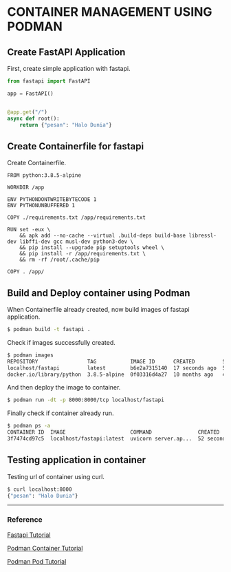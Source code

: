 # CONTAINER MANAGEMENT USING PODMAN


## Create FastAPI Application
First, create simple application with fastapi.

```python
from fastapi import FastAPI

app = FastAPI()


@app.get("/")
async def root():
    return {"pesan": "Halo Dunia"}

```

## Create Containerfile for fastapi
Create Containerfile.

```
FROM python:3.8.5-alpine

WORKDIR /app

ENV PYTHONDONTWRITEBYTECODE 1
ENV PYTHONUNBUFFERED 1

COPY ./requirements.txt /app/requirements.txt

RUN set -eux \
    && apk add --no-cache --virtual .build-deps build-base libressl-dev libffi-dev gcc musl-dev python3-dev \
    && pip install --upgrade pip setuptools wheel \
    && pip install -r /app/requirements.txt \
    && rm -rf /root/.cache/pip

COPY . /app/
```

## Build and Deploy container using Podman
When Containerfile already created, now build images of fastapi application.

```bash
$ podman build -t fastapi .
```

Check if images successfully created.
```bash
$ podman images
REPOSITORY                TAG           IMAGE ID      CREATED         SIZE
localhost/fastapi         latest        b6e2a7315140  17 seconds ago  520 MB
docker.io/library/python  3.8.5-alpine  0f03316d4a27  10 months ago   44.7 MB
``` 

And then deploy the image to container.
```bash
$ podman run -dt -p 8000:8000/tcp localhost/fastapi
```

Finally check if container already run.
```bash
$ podman ps -a
CONTAINER ID  IMAGE                     COMMAND               CREATED         STATUS             PORTS                   NAMES
3f7474cd97c5  localhost/fastapi:latest  uvicorn server.ap...  52 seconds ago  Up 51 seconds ago  0.0.0.0:8000->8000/tcp  nervous_galois
```

## Testing application in container
Testing url of container using curl.
```bash
$ curl localhost:8000
{"pesan": "Halo Dunia"}
```

---

### Reference

[Fastapi Tutorial](https://fastapi.tiangolo.com/tutorial/first-steps/)

[Podman Container Tutorial](https://podman.io/getting-started/)

[Podman Pod Tutorial](https://developers.redhat.com/blog/2019/01/15/podman-managing-containers-pods#pods_and_container_management)
